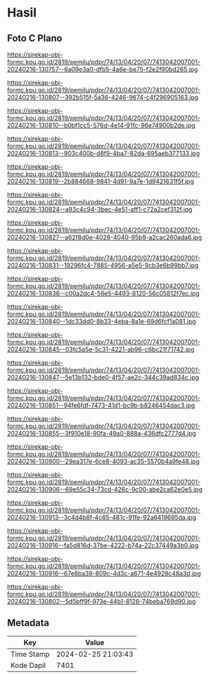 # Hasil

## Foto C Plano

https://sirekap-obj-formc.kpu.go.id/2819/pemilu/pdpr/74/13/04/20/07/7413042007001-20240216-130757--6a09e3a0-dfb5-4a6e-be75-f2e2f90bd265.jpg

https://sirekap-obj-formc.kpu.go.id/2819/pemilu/pdpr/74/13/04/20/07/7413042007001-20240216-130807--392b515f-5a36-4246-9674-c4f296905163.jpg

https://sirekap-obj-formc.kpu.go.id/2819/pemilu/pdpr/74/13/04/20/07/7413042007001-20240216-130810--b0bf1cc5-576d-4e14-91fc-96e74900b2de.jpg

https://sirekap-obj-formc.kpu.go.id/2819/pemilu/pdpr/74/13/04/20/07/7413042007001-20240216-130813--903c400b-d8f9-4ba7-82da-695aeb377133.jpg

https://sirekap-obj-formc.kpu.go.id/2819/pemilu/pdpr/74/13/04/20/07/7413042007001-20240216-130819--2b884668-9841-4d91-9a7e-1d9421631f5f.jpg

https://sirekap-obj-formc.kpu.go.id/2819/pemilu/pdpr/74/13/04/20/07/7413042007001-20240216-130824--a93c4c94-3bec-4e51-aff1-c72a2cef312f.jpg

https://sirekap-obj-formc.kpu.go.id/2819/pemilu/pdpr/74/13/04/20/07/7413042007001-20240216-130827--a62f8d0e-4028-4040-95b9-a2cac260ada6.jpg

https://sirekap-obj-formc.kpu.go.id/2819/pemilu/pdpr/74/13/04/20/07/7413042007001-20240216-130831--19296fc4-7885-4956-a5e5-9cb3e6b99bb7.jpg

https://sirekap-obj-formc.kpu.go.id/2819/pemilu/pdpr/74/13/04/20/07/7413042007001-20240216-130836--c00a2dc4-56e5-4493-8120-56c05812f7ec.jpg

https://sirekap-obj-formc.kpu.go.id/2819/pemilu/pdpr/74/13/04/20/07/7413042007001-20240216-130840--1dc33dd0-8b33-4eba-8a1e-69d6fcf1a081.jpg

https://sirekap-obj-formc.kpu.go.id/2819/pemilu/pdpr/74/13/04/20/07/7413042007001-20240216-130845--03fc5a5e-5c31-4221-ab96-c6bc21f71742.jpg

https://sirekap-obj-formc.kpu.go.id/2819/pemilu/pdpr/74/13/04/20/07/7413042007001-20240216-130847--5e13b132-bde0-4f57-ae2c-344c39ad834c.jpg

https://sirekap-obj-formc.kpu.go.id/2819/pemilu/pdpr/74/13/04/20/07/7413042007001-20240216-130851--94fe6fdf-7473-41d1-bc9b-b8246454dac3.jpg

https://sirekap-obj-formc.kpu.go.id/2819/pemilu/pdpr/74/13/04/20/07/7413042007001-20240216-130855--3f910e18-90fa-49a0-888a-436dfc2777d4.jpg

https://sirekap-obj-formc.kpu.go.id/2819/pemilu/pdpr/74/13/04/20/07/7413042007001-20240216-130900--29ea317e-6ce8-4093-ac35-5570b4a9fe48.jpg

https://sirekap-obj-formc.kpu.go.id/2819/pemilu/pdpr/74/13/04/20/07/7413042007001-20240216-130906--69e55c34-73cd-426c-9c00-abe2ca62e0e5.jpg

https://sirekap-obj-formc.kpu.go.id/2819/pemilu/pdpr/74/13/04/20/07/7413042007001-20240216-130913--3c4d4b8f-4c65-481c-91fe-92a6419695da.jpg

https://sirekap-obj-formc.kpu.go.id/2819/pemilu/pdpr/74/13/04/20/07/7413042007001-20240216-130916--fa5d816d-37be-4222-b74a-22c37449a3b0.jpg

https://sirekap-obj-formc.kpu.go.id/2819/pemilu/pdpr/74/13/04/20/07/7413042007001-20240216-130916--67e8ba38-809c-4d3c-a671-4e4928c48a3d.jpg

https://sirekap-obj-formc.kpu.go.id/2819/pemilu/pdpr/74/13/04/20/07/7413042007001-20240216-130802--5d5bff9f-973e-44b1-8126-74beba769d90.jpg


## Metadata

| Key        | Value               |
| ---------- | ------------------- |
| Time Stamp | 2024-02-25 21:03:43 |
| Kode Dapil | 7401                |



